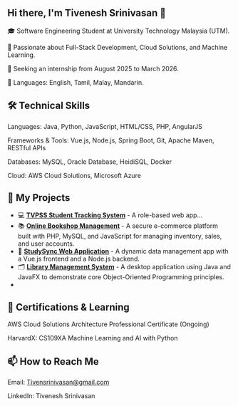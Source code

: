 ## Hi there, I'm Tivenesh Srinivasan 👋
🎓 Software Engineering Student at University Technology Malaysia (UTM).

🌱 Passionate about Full-Stack Development, Cloud Solutions, and Machine Learning.

💼 Seeking an internship from August 2025 to March 2026.

💬 Languages: English, Tamil, Malay, Mandarin.

## 🛠️ Technical Skills
Languages: Java, Python, JavaScript, HTML/CSS, PHP, AngularJS

Frameworks & Tools: Vue.js, Node.js, Spring Boot, Git, Apache Maven, RESTful APIs

Databases: MySQL, Oracle Database, HeidiSQL, Docker

Cloud: AWS Cloud Solutions, Microsoft Azure

## 🚀 My Projects
- 💻 **[TVPSS Student Tracking System](https://github.com/Tivenesh/InterNetProgramming_NetNinjas.git)** - A role-based web app...
- 📚 **[Online Bookshop Management](https://github.com/Tivenesh/OOP_Project.git)** - A secure e-commerce platform built with PHP, MySQL, and JavaScript for managing inventory, sales, and user accounts.
- 🔗 **[StudySync Web Application]([https://github.com/ZafranSY/StudySync](https://github.com/Tivenesh/StudySycc.git))** - A dynamic data management app with a Vue.js frontend and a Node.js backend.
- 🗂️ **[Library Management System](https://github.com/Tivenesh/OOP_Project.git)** - A desktop application using Java and JavaFX to demonstrate core Object-Oriented Programming principles.
- 
## 🌱 Certifications & Learning
AWS Cloud Solutions Architecture Professional Certificate (Ongoing)

HarvardX: CS109XA Machine Learning and AI with Python

## 📫 How to Reach Me
Email: Tivensrinivasan@gmail.com

LinkedIn: Tivenesh Srinivasan
